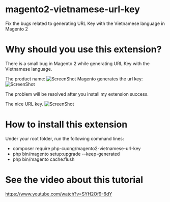 # magento2-vietnamese-url-key
Fix the bugs related to generating URL Key with the Vietnamese language in Magento 2
# Why should you use this extension?
There is a small bug in Magento 2 while generating URL Key with the Vietnamese language.

The product name:
![ScreenShot](https://github.com/php-cuong/magento2-vietnamese-url-key/blob/master/Snapshot/product-name.png)
Magento generates the url key:
![ScreenShot](https://github.com/php-cuong/magento2-vietnamese-url-key/blob/master/Snapshot/url-key-failed.png)

The problem will be resolved after you install my extension success.

The nice URL key.
![ScreenShot](https://github.com/php-cuong/magento2-vietnamese-url-key/blob/master/Snapshot/nice-url-key.png)

# How to install this extension

Under your root folder, run the following command lines:

- composer require php-cuong/magento2-vietnamese-url-key
- php bin/magento setup:upgrade --keep-generated
- php bin/magento cache:flush

# See the video about this tutorial
https://www.youtube.com/watch?v=SYH2Of9-6dY

